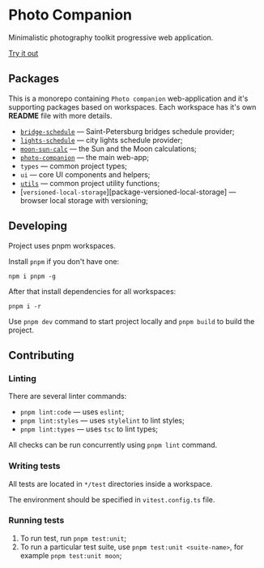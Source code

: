 # Photo Companion

Minimalistic photography toolkit progressive web application.

[Try it out][photo-companion]

## Packages

This is a monorepo containing `Photo companion` web-application and it's supporting packages based on workspaces. Each workspace has it's own **README** file with more details.

- [`bridge-schedule`][bridge-schedule] — Saint-Petersburg bridges schedule provider;
- [`lights-schedule`][lights-schedule] — city lights schedule provider;
- [`moon-sun-calc`][moon-sun-calc] — the Sun and the Moon calculations;
- [`photo-companion`][photo-companion-repo] — the main web-app;
- `types` — common project types;
- `ui` — core UI components and helpers;
- [`utils`][utils] — common project utility functions;
- [`versioned-local-storage`][package-versioned-local-storage] — browser local storage with versioning;

## Developing

Project uses pnpm workspaces.

Install `pnpm` if you don't have one:

```
npm i pnpm -g
```

After that install dependencies for all workspaces:

```
pnpm i -r
```

Use `pnpm dev` command to start project locally and `pnpm build` to build the project.

## Contributing

### Linting

There are several linter commands:

- `pnpm lint:code` — uses `eslint`;
- `pnpm lint:styles` — uses `stylelint` to lint styles;
- `pnpm lint:types` — uses `tsc` to lint types;

All checks can be run concurrently using `pnpm lint` command.

### Writing tests

All tests are located in `*/test` directories inside a workspace.

The environment should be specified in `vitest.config.ts` file.

### Running tests

1. To run test, run `pnpm test:unit`;
2. To run a particular test suite, use `pnpm test:unit <suite-name>`, for example `pnpm test:unit moon`;

[photo-companion]: https://photo-companion.vercel.app
[photo-companion-repo]: https://github.com/EricRovell/photo-companion/tree/main/packages/photo-companion
[bridge-schedule]: https://github.com/EricRovell/photo-companion/tree/main/packages/bridge-schedule
[lights-schedule]: https://github.com/EricRovell/photo-companion/tree/main/packages/lights-schedule
[moon-sun-calc]: https://github.com/EricRovell/photo-companion/tree/main/packages/moon-sun-calc
[versioned-local-storage]: https://github.com/EricRovell/photo-companion/tree/main/packages/versioned-local-storage
[utils]: https://github.com/EricRovell/photo-companion/tree/main/packages/utils
